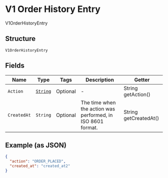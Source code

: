 
# V1 Order History Entry

V1OrderHistoryEntry

## Structure

`V1OrderHistoryEntry`

## Fields

| Name | Type | Tags | Description | Getter |
|  --- | --- | --- | --- | --- |
| `Action` | [`String`](../../doc/models/v1-order-history-entry-action.md) | Optional | - | String getAction() |
| `CreatedAt` | `String` | Optional | The time when the action was performed, in ISO 8601 format. | String getCreatedAt() |

## Example (as JSON)

```json
{
  "action": "ORDER_PLACED",
  "created_at": "created_at2"
}
```

